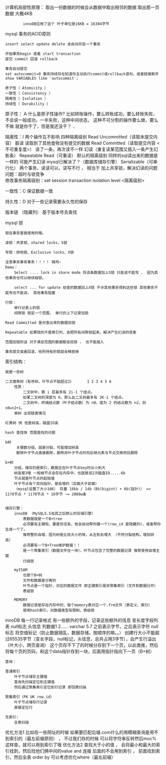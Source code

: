 

计算机局部性原理： 取出一份数据的时候会从数据中取出相邻的数据
            取出那一页数据 大概4KB
            
            innoDB应用了这个 叶子单位是16KB = 16384字节
            
mysql 事务的ACID原则

    insert select update delete 会自动开启一个事务
    
    开始事务begin 或者 start transaction
    提交 commit 回滚 rollback
    
    事务自动提交
    set autocommit=0 事务持续存在知道你主动执行commit或rollback语句，或者链接断开
    show VARIABLES like 'autocommit';

    原子性（ Atomicity ）
    一致性（ Consistency ）
    隔离性（ Isolation ）
    持续性（ Durability ）

原子性： A
    什么是原子性操作?
        比如转账操作，要么转账成功，要么转账失败，不会说一般成功，一半失败，这种中间状态，
        这种不可分割的操作要么做，要么不做
        就是你干了，但是我还没干？  ..
        
隔离性：I
    两个操作互不影响
    四种隔离级别
        Read Uncommitted（读取未提交内容） 脏读 读取到了其他食物没有提交的数据
        Read Committed（读取提交内容 <不可重复度>） 读了一条，再次读不一样 幻读（重复读某范围又插入一条产生幻影条）
        Repeatable Read（可重读） 默认的隔离级别 同样的sql读出来的数据是一样的 可能产生幻读 mysql已解决了？（数据库储存引擎）
        Serializable（可串行化） 两个事务，读读可以，读写不行 ， 相当于 加上共享锁，解决幻读的问题 问题：超时与锁竞争        
    修改事务隔离级别：set session transaction isolation level <隔离级别>

一致性：C
    保证数据一致
    
持久性：D
    对于一些记录需要永久性的保存
    
版本链 （隐藏列） 基于版本号去查找

mysql 锁

    锁在事务里面使用的哦。
    
    读锁：共享锁、shared locks、S锁
    
    写锁：排他锁、Exclusive locks、X锁
    
    注意事务事务事务！！！！ 辣鸡~
    Demo：
        Select .... lock in share mode 将该条数据加上S锁 只能读不能写 ， 因为其他事务也可以继续枷锁。
        
        select ... for update 给查的数据加上X锁 不许其他事务得到这些锁 其他事务不能写也不能读， 其他事务阻塞
        
    行锁：
        单行记录上的锁
        间隙锁 锁定一个范围， 单行的上下记录加锁
        
    Read Committed 是对查出来的数据加锁
        
    Repeatable 如果锁的不是索引列，会把所有间隙锁起来，解决产生幻读的现象
    
    范围加锁的话 对于满足范围的数据都会加锁 ， 也不能插入
    
    事务提交或者回滚，他所持有的锁就会释放掉
    
    

索引结构：
    
    就是一些树
    
    二叉搜索树（有序树，叶节点不能超过2）      1 2 3 4 5 6
        性质： 
            二叉树中，第 i 层最多有 2i-1 个结点。
            如果二叉树的深度为 K，那么此二叉树最多有 2K-1 个结点。
            二叉树中，终端结点数（叶子结点数）为 n0，度为 2 的结点数为 n2，则 n0=n2+1。
        单树 出现链表情况
    
    红黑树 快 但是树高，磁盘IO高
    
    hash 查找快 范围查找的问题
    
    b树
         关键数分组，就是分裂，可能增加树高
         删除叶子节点直接删除，删除非叶子节点时将后继元素与节点交换然后删除
        
    b+树
        分组，储存的是索引，数据全在叶子节点key时从小到大
        树高是3哦 一般根节点会存在内存中，也就是说2次磁盘IO.....6b
        节点就是叶节点的起始值
        叶子节点有个双向指针，是自增的（后面大于前面）
        （mysql设置了大小16K） 存量 16kb / 14b（8b(bigint) + 6b(指针)） => 1170节点 * 1170节点 * 16字节 ~= 2000w条
        
        
    储存引擎：
        innoDB （MySQL5.5及其之后默认的存储引擎）
            表数据就是一个B+tree
            必须要有主键啦，要是你没有，他会自动帮你建一个(row_id 是隐藏的)，或者帮你生成一个了。
            推荐整形自增，因为树是比较大小的呀，从左到右增大 （不然分裂结构，增加树高）
            必须要有一个B+Tree维护数据！！
            是一个聚集索引（数据文件在一块），叶节点包含了完整的数据记录 推荐使用自增主键
            行级锁
            
        myISAM
            也是个B+树
            文件和数据是分离的
            叶节点是一个指针，对应的数据文件 即主键索引是非聚集索引（文件和数据分开）
            表级锁
        
        MEMORY
            数据记录是存在内存中的，每个memory表对应一个.frm文件（表定义、索引）
            使用hash索引，对数据类型有限制，表级锁
    
  
innoDB 
    每一行记录格式
    有一些额外的字段，记录这些额外的信息
    变长度字段列表 null标志 头信息 列数据1 2......
        varchar 5.7 之前表示字节，之后表示字符
        null标志 将空值标记（防止数据错乱，数据存储，按顺序的嘛。。）
    创建行大小不能超过65535字节（变长字段，null标记，头信息，总共占用3字节），会产生行溢出（叶大小，跨页查询）
    这个页存不下了的时候分存到下一个页，以此类推，然后将每个页的页码，和这个data指针存到一块，后面用指针指向下一页（B+树）
    
    查询：
    
    普通索引
        叶子节点储存主键值
        查询先扫描定位到主键值
        然后通过聚集索引定位到行记录 即回表扫描
    
    聚集索引（PK UK row_id）
        叶子节点储存行记录
        直接定位行
    
    无索引:
        全表扫描
        
        
优化方法1
    比如存一些网址的时候 如果要匹配后缀.com什么的用模糊查询是用不到索引的（最左前缀原则） ， 不过我们存的时候
    可以将字符串反转然后moc% 这样查，就可以用到索引了哦
优化方法2
    查找大于小的值 ， 会将最小和最大的索引找到，然后找他们俩中间的value
    and 连接 后面的不会用到索引 ， 前面找到索引，然后全表
    order by 可以考虑优化where（最左前缀）
    